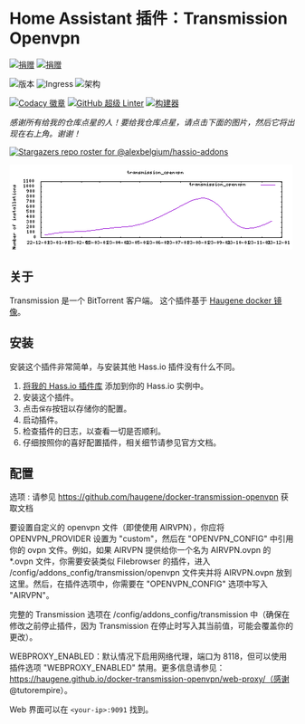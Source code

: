 # Home Assistant 插件：Transmission Openvpn

[![捐赠][donation-badge]](https://www.buymeacoffee.com/alexbelgium)
[![捐赠][paypal-badge]](https://www.paypal.com/donate/?hosted_button_id=DZFULJZTP3UQA)

![版本](https://img.shields.io/badge/dynamic/json?label=Version&query=%24.version&url=https%3A%2F%2Fraw.githubusercontent.com%2Falexbelgium%2Fhassio-addons%2Fmaster%2Ftransmission_openvpn%2Fconfig.json)
![Ingress](https://img.shields.io/badge/dynamic/json?label=Ingress&query=%24.ingress&url=https%3A%2F%2Fraw.githubusercontent.com%2Falexbelgium%2Fhassio-addons%2Fmaster%2Ftransmission_openvpn%2Fconfig.json)
![架构](https://img.shields.io/badge/dynamic/json?color=success&label=Arch&query=%24.arch&url=https%3A%2F%2Fraw.githubusercontent.com%2Falexbelgium%2Fhassio-addons%2Fmaster%2Ftransmission_openvpn%2Fconfig.json)

[![Codacy 徽章](https://app.codacy.com/project/badge/Grade/9c6cf10bdbba45ecb202d7f579b5be0e)](https://www.codacy.com/gh/alexbelgium/hassio-addons/dashboard?utm_source=github.com&utm_medium=referral&utm_content=alexbelgium/hassio-addons&utm_campaign=Badge_Grade)
[![GitHub 超级 Linter](https://img.shields.io/github/actions/workflow/status/alexbelgium/hassio-addons/weekly-supelinter.yaml?label=Lint%20code%20base)](https://github.com/alexbelgium/hassio-addons/actions/workflows/weekly-supelinter.yaml)
[![构建器](https://img.shields.io/github/actions/workflow/status/alexbelgium/hassio-addons/onpush_builder.yaml?label=Builder)](https://github.com/alexbelgium/hassio-addons/actions/workflows/onpush_builder.yaml)

[donation-badge]: https://img.shields.io/badge/Buy%20me%20a%20coffee%20(no%20paypal)-%23d32f2f?logo=buy-me-a-coffee&style=flat&logoColor=white
[paypal-badge]: https://img.shields.io/badge/Buy%20me%20a%20coffee%20with%20Paypal-0070BA?logo=paypal&style=flat&logoColor=white

_感谢所有给我的仓库点星的人！要给我仓库点星，请点击下面的图片，然后它将出现在右上角。谢谢！_

[![Stargazers repo roster for @alexbelgium/hassio-addons](https://raw.githubusercontent.com/alexbelgium/hassio-addons/master/.github/stars2.svg)](https://github.com/alexbelgium/hassio-addons/stargazers)

![下载演变](https://raw.githubusercontent.com/alexbelgium/hassio-addons/master/transmission_openvpn/stats.png)

## 关于

Transmission 是一个 BitTorrent 客户端。
这个插件基于 [Haugene docker 镜像](https://github.com/haugene/docker-transmission-openvpn)。

## 安装

安装这个插件非常简单，与安装其他 Hass.io 插件没有什么不同。

1. [将我的 Hass.io 插件库][repository] 添加到你的 Hass.io 实例中。
1. 安装这个插件。
1. 点击`保存`按钮以存储你的配置。
1. 启动插件。
1. 检查插件的日志，以查看一切是否顺利。
1. 仔细按照你的喜好配置插件，相关细节请参见官方文档。

## 配置

选项 : 请参见 https://github.com/haugene/docker-transmission-openvpn 获取文档

要设置自定义的 openvpn 文件（即使使用 AIRVPN），你应将 OPENVPN_PROVIDER 设置为 "custom"，然后在 "OPENVPN_CONFIG" 中引用你的 ovpn 文件。例如，如果 AIRVPN 提供给你一个名为 AIRVPN.ovpn 的 *.ovpn 文件，你需要安装类似 Filebrowser 的插件，进入 /config/addons_config/transmission/openvpn 文件夹并将 AIRVPN.ovpn 放到这里。然后，在插件选项中，你需要在 "OPENVPN_CONFIG" 选项中写入 "AIRVPN"。

完整的 Transmission 选项在 /config/addons_config/transmission 中（确保在修改之前停止插件，因为 Transmission 在停止时写入其当前值，可能会覆盖你的更改）。

WEBPROXY_ENABLED：默认情况下启用网络代理，端口为 8118，但可以使用插件选项 "WEBPROXY_ENABLED" 禁用。更多信息请参见：https://haugene.github.io/docker-transmission-openvpn/web-proxy/（感谢 @tutorempire）。

Web 界面可以在 `<your-ip>:9091` 找到。

[repository]: https://github.com/alexbelgium/hassio-addons